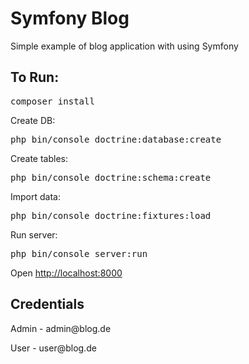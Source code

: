 # Symfony Blog
Simple example of blog application with using Symfony

<h2>To Run:</h2>
<pre>composer install</pre>
Create DB:
<pre>php bin/console doctrine:database:create</pre>
Create tables:
<pre>php bin/console doctrine:schema:create</pre>
Import data:
<pre>php bin/console doctrine:fixtures:load</pre>
Run server:
<pre>php bin/console server:run</pre>
<p>Open <a href="http://localhost:8000" target="_blank">http://localhost:8000</a></p>

<h2>Credentials</h2>
<p>Admin - admin@blog.de</p>
<p>User - user@blog.de</p>